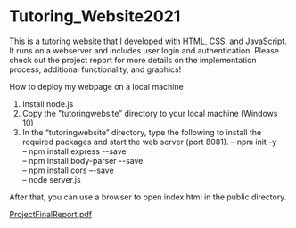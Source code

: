 # Tutoring_Website2021
This is a tutoring website that I developed with HTML, CSS, and JavaScript. It runs on a webserver and includes user login and authentication. Please check out the project report for more details on the implementation process, additional functionality, and graphics!

How to deploy my webpage on a local machine

1.	Install node.js
2.	Copy the "tutoringwebsite” directory to your local machine (Windows 10)
3.	In the “tutoringwebsite” directory, type the following to install the required packages and start the web server (port 8081).
    –	npm init -y\
    –	npm install express --save\
    –	npm install body-parser --save\
    –	npm install cors –-save\
    –	node server.js

After that, you can use a browser to open index.html in the public directory.

[ProjectFinalReport.pdf](https://github.com/alexyuan66/Tutoring_Website2021/files/8009592/ProjectFinalReport.pdf)
